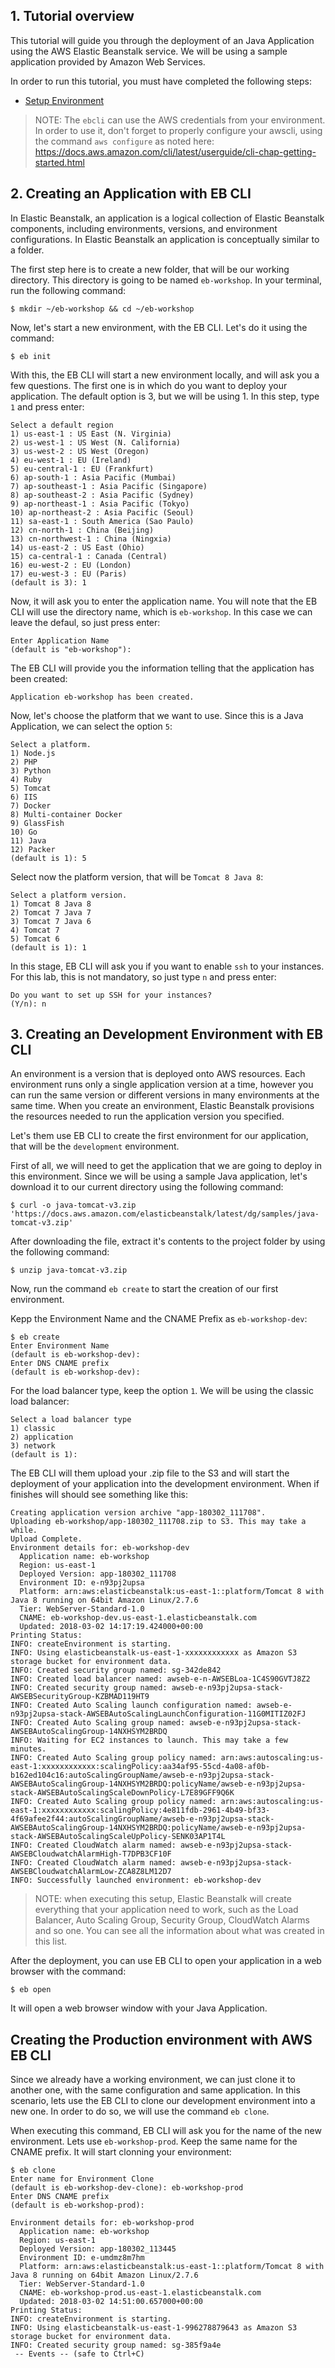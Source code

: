 ## 1. Tutorial overview

This tutorial will guide you through the deployment of an Java Application using the AWS Elastic Beanstalk service. We will be using a sample application provided by Amazon Web Services.

In order to run this tutorial, you must have completed the following steps:

* [Setup Environment](https://github.com/bemer/aws-eb-workshop/tree/master/01-SetupEnvironment)

> NOTE: The `ebcli` can use the AWS credentials from your environment. In order to use it, don't forget to properly configure your awscli, using the command `aws configure` as noted here: https://docs.aws.amazon.com/cli/latest/userguide/cli-chap-getting-started.html

## 2. Creating an Application with EB CLI

In Elastic Beanstalk, an application is a logical collection of Elastic Beanstalk components, including environments, versions, and environment configurations. In Elastic Beanstalk an application is conceptually similar to a folder.

The first step here is to create a new folder, that will be our working directory. This directory is going to be named `eb-workshop`. In your terminal, run the following command:

    $ mkdir ~/eb-workshop && cd ~/eb-workshop

Now, let's start a new environment, with the EB CLI. Let's do it using the command:

    $ eb init

With this, the EB CLI will start a new environment locally, and will ask you a few questions. The first one is in which do you want to deploy your application. The default option is 3, but we will be using 1. In this step, type `1` and press enter:

    Select a default region
    1) us-east-1 : US East (N. Virginia)
    2) us-west-1 : US West (N. California)
    3) us-west-2 : US West (Oregon)
    4) eu-west-1 : EU (Ireland)
    5) eu-central-1 : EU (Frankfurt)
    6) ap-south-1 : Asia Pacific (Mumbai)
    7) ap-southeast-1 : Asia Pacific (Singapore)
    8) ap-southeast-2 : Asia Pacific (Sydney)
    9) ap-northeast-1 : Asia Pacific (Tokyo)
    10) ap-northeast-2 : Asia Pacific (Seoul)
    11) sa-east-1 : South America (Sao Paulo)
    12) cn-north-1 : China (Beijing)
    13) cn-northwest-1 : China (Ningxia)
    14) us-east-2 : US East (Ohio)
    15) ca-central-1 : Canada (Central)
    16) eu-west-2 : EU (London)
    17) eu-west-3 : EU (Paris)
    (default is 3): 1

Now, it will ask you to enter the application name. You will note that the EB CLI will use the directory name, which is `eb-workshop`. In this case we can leave the defaul, so just press enter:

    Enter Application Name
    (default is "eb-workshop"):

The EB CLI will provide you the information telling that the application has been created:

    Application eb-workshop has been created.

Now, let's choose the platform that we want to use. Since this is a Java Application, we can select the option `5`:

    Select a platform.
    1) Node.js
    2) PHP
    3) Python
    4) Ruby
    5) Tomcat
    6) IIS
    7) Docker
    8) Multi-container Docker
    9) GlassFish
    10) Go
    11) Java
    12) Packer
    (default is 1): 5

Select now the platform version, that will be `Tomcat 8 Java 8`:

    Select a platform version.
    1) Tomcat 8 Java 8
    2) Tomcat 7 Java 7
    3) Tomcat 7 Java 6
    4) Tomcat 7
    5) Tomcat 6
    (default is 1): 1

In this stage, EB CLI will ask you if you want to enable `ssh` to your instances. For this lab, this is not mandatory, so just type `n` and press enter:

    Do you want to set up SSH for your instances?
    (Y/n): n

## 3. Creating an Development Environment with EB CLI

An environment is a version that is deployed onto AWS resources. Each environment runs only a single application version at a time, however you can run the same version or different versions in many environments at the same time. When you create an environment, Elastic Beanstalk provisions the resources needed to run the application version you specified.

Let's them use EB CLI to create the first environment for our application, that will be the `development` environment.

First of all, we will need to get the application that we are going to deploy in this environment. Since we will be using a sample Java application, let's download it to our current directory using the following command:

    $ curl -o java-tomcat-v3.zip 'https://docs.aws.amazon.com/elasticbeanstalk/latest/dg/samples/java-tomcat-v3.zip'

After downloading the file, extract it's contents to the project folder by using the following command:

    $ unzip java-tomcat-v3.zip

Now, run the command `eb create` to start the creation of our first environment.

Kepp the Environment Name and the CNAME Prefix as `eb-workshop-dev`:

    $ eb create
    Enter Environment Name
    (default is eb-workshop-dev):
    Enter DNS CNAME prefix
    (default is eb-workshop-dev):

For the load balancer type, keep the option `1`. We will be using the classic load balancer:

    Select a load balancer type
    1) classic
    2) application
    3) network
    (default is 1):

The EB CLI will them upload your .zip file to the S3 and will start the deployment of your application into the development environment. When if finishes will should see something like this:

    Creating application version archive "app-180302_111708".
    Uploading eb-workshop/app-180302_111708.zip to S3. This may take a while.
    Upload Complete.
    Environment details for: eb-workshop-dev
      Application name: eb-workshop
      Region: us-east-1
      Deployed Version: app-180302_111708
      Environment ID: e-n93pj2upsa
      Platform: arn:aws:elasticbeanstalk:us-east-1::platform/Tomcat 8 with Java 8 running on 64bit Amazon Linux/2.7.6
      Tier: WebServer-Standard-1.0
      CNAME: eb-workshop-dev.us-east-1.elasticbeanstalk.com
      Updated: 2018-03-02 14:17:19.424000+00:00
    Printing Status:
    INFO: createEnvironment is starting.
    INFO: Using elasticbeanstalk-us-east-1-xxxxxxxxxxxx as Amazon S3 storage bucket for environment data.
    INFO: Created security group named: sg-342de842
    INFO: Created load balancer named: awseb-e-n-AWSEBLoa-1C4S90GVTJ8Z2
    INFO: Created security group named: awseb-e-n93pj2upsa-stack-AWSEBSecurityGroup-KZBMAD119HT9
    INFO: Created Auto Scaling launch configuration named: awseb-e-n93pj2upsa-stack-AWSEBAutoScalingLaunchConfiguration-11G0MITIZ02FJ
    INFO: Created Auto Scaling group named: awseb-e-n93pj2upsa-stack-AWSEBAutoScalingGroup-14NXHSYM2BRDQ
    INFO: Waiting for EC2 instances to launch. This may take a few minutes.
    INFO: Created Auto Scaling group policy named: arn:aws:autoscaling:us-east-1:xxxxxxxxxxxx:scalingPolicy:aa34af95-55cd-4a08-af0b-b162ed104c16:autoScalingGroupName/awseb-e-n93pj2upsa-stack-AWSEBAutoScalingGroup-14NXHSYM2BRDQ:policyName/awseb-e-n93pj2upsa-stack-AWSEBAutoScalingScaleDownPolicy-L7E89GFF9Q6K
    INFO: Created Auto Scaling group policy named: arn:aws:autoscaling:us-east-1:xxxxxxxxxxxx:scalingPolicy:4e811fdb-2961-4b49-bf33-4f69afee2f44:autoScalingGroupName/awseb-e-n93pj2upsa-stack-AWSEBAutoScalingGroup-14NXHSYM2BRDQ:policyName/awseb-e-n93pj2upsa-stack-AWSEBAutoScalingScaleUpPolicy-SENK03AP1T4L
    INFO: Created CloudWatch alarm named: awseb-e-n93pj2upsa-stack-AWSEBCloudwatchAlarmHigh-T7DPB3CF10F
    INFO: Created CloudWatch alarm named: awseb-e-n93pj2upsa-stack-AWSEBCloudwatchAlarmLow-ZCA8Z8LM12D7
    INFO: Successfully launched environment: eb-workshop-dev

>NOTE: when executing this setup, Elastic Beanstalk will create everything that your application need to work, such as the Load Balancer, Auto Scaling Group, Security Group, CloudWatch Alarms and so one. You can see all the information about what was created in this list.

After the deployment, you can use EB CLI to open your application in a web browser with the command:

    $ eb open

It will open a web browser window with your Java Application.

## Creating the Production environment with AWS EB CLI

Since we already have a working environment, we can just clone it to another one, with the same configuration and same application. In this scenario, lets use the EB CLI to clone our development environment into a new one. In order to do so, we will use the command `eb clone`.

When executing this command, EB CLI will ask you for the name of the new environment. Lets use `eb-workshop-prod`. Keep the same name for the CNAME prefix. It will start clonning your environment:

    $ eb clone
    Enter name for Environment Clone
    (default is eb-workshop-dev-clone): eb-workshop-prod
    Enter DNS CNAME prefix
    (default is eb-workshop-prod):

    Environment details for: eb-workshop-prod
      Application name: eb-workshop
      Region: us-east-1
      Deployed Version: app-180302_113445
      Environment ID: e-umdmz8m7hm
      Platform: arn:aws:elasticbeanstalk:us-east-1::platform/Tomcat 8 with Java 8 running on 64bit Amazon Linux/2.7.6
      Tier: WebServer-Standard-1.0
      CNAME: eb-workshop-prod.us-east-1.elasticbeanstalk.com
      Updated: 2018-03-02 14:51:00.657000+00:00
    Printing Status:
    INFO: createEnvironment is starting.
    INFO: Using elasticbeanstalk-us-east-1-996278879643 as Amazon S3 storage bucket for environment data.
    INFO: Created security group named: sg-385f9a4e
     -- Events -- (safe to Ctrl+C)
